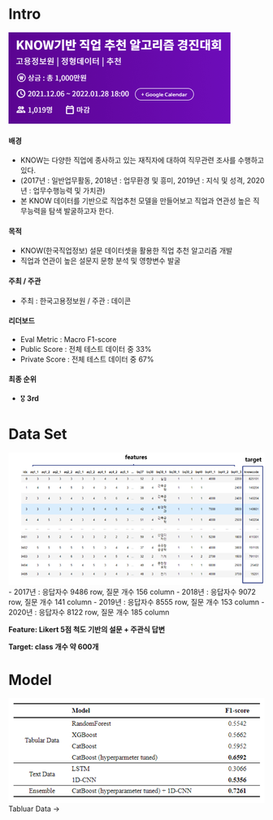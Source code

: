 # Intro
<img src = "images/intro.png" >


#### 배경
- KNOW는 다양한 직업에 종사하고 있는 재직자에 대하여 직무관련 조사를 수행하고 있다. 
- (2017년 : 일반업무활동, 2018년 : 업무환경 및 흥미, 2019년 : 지식 및 성격, 2020년 : 업무수행능력 및 가치관)
- 본 KNOW 데이터를 기반으로 직업추천 모델을 만들어보고 직업과 연관성 높은 직무능력을 탐색 발굴하고자 한다.
#### 목적
- KNOW(한국직업정보) 설문 데이터셋을 활용한 직업 추천 알고리즘 개발
- 직업과 연관이 높은 설문지 문항 분석 및 영향변수 발굴
#### 주최 / 주관
- 주최 : 한국고용정보원  /  주관 : 데이콘


#### 리더보드
- Eval Metric : Macro F1-score
- Public Score : 전체 테스트 데이터 중 33%
- Private Score : 전체 테스트 데이터 중 67%

#### 최종 순위
- 🎖 **3rd**

# Data Set
<img src = "images/data set.png">
- 2017년 : 응답자수 9486 row, 질문 개수 156 column 
- 2018년 : 응답자수 9072 row, 질문 개수 141 column
- 2019년 : 응답자수 8555 row, 질문 개수 153 column
- 2020년 : 응답자수 8122 row, 질문 개수 185 column


**Feature: Likert 5점 척도 기반의 설문 + 주관식 답변** 

**Target: class 개수 약 600개**


# Model

<img src = "images/results.png">
Tabluar Data -> 



